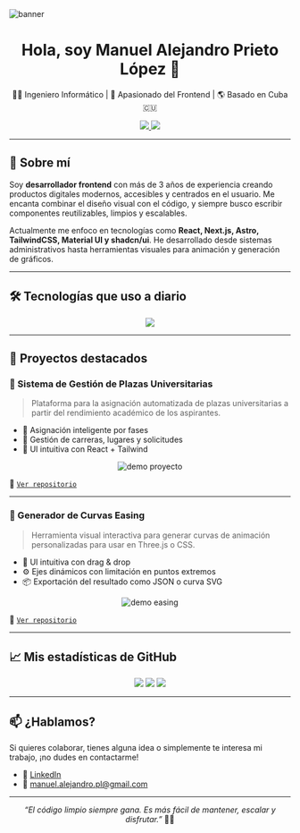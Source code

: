 <!-- Encabezado llamativo con banner (puedes reemplazar la imagen por una tuya personalizada) -->
<img src="https://via.placeholder.com/1200x300.png?text=Bienvenido+a+mi+GitHub+👨‍💻" alt="banner" />

<h1 align="center">Hola, soy Manuel Alejandro Prieto López 👋</h1>

<p align="center">
  👨‍💻 Ingeniero Informático | 🧠 Apasionado del Frontend | 🌎 Basado en Cuba 🇨🇺  
</p>

<p align="center">
  <a href="https://www.linkedin.com/in/tu-linkedin/">
    <img src="https://img.shields.io/badge/-LinkedIn-0A66C2?style=for-the-badge&logo=linkedin&logoColor=white"/>
  </a>
  <a href="mailto:manuel.alejandro.pl@gmail.com">
    <img src="https://img.shields.io/badge/-Email-EA4335?style=for-the-badge&logo=gmail&logoColor=white"/>
  </a>
</p>

---

## 🚀 Sobre mí

Soy **desarrollador frontend** con más de 3 años de experiencia creando productos digitales modernos, accesibles y centrados en el usuario. Me encanta combinar el diseño visual con el código, y siempre busco escribir componentes reutilizables, limpios y escalables.

Actualmente me enfoco en tecnologías como **React, Next.js, Astro, TailwindCSS, Material UI y shadcn/ui**. He desarrollado desde sistemas administrativos hasta herramientas visuales para animación y generación de gráficos.

---

## 🛠️ Tecnologías que uso a diario

<div align="center">
  <img src="https://skillicons.dev/icons?i=nextjs,react,astro,tailwind,materialui,typescript,javascript,html,css,vite" />
</div>

---

## 🧩 Proyectos destacados

### 🎯 Sistema de Gestión de Plazas Universitarias
> Plataforma para la asignación automatizada de plazas universitarias a partir del rendimiento académico de los aspirantes.

- 🔹 Asignación inteligente por fases
- 🔹 Gestión de carreras, lugares y solicitudes
- 🔹 UI intuitiva con React + Tailwind

<p align="center">
  <img src="https://via.placeholder.com/600x300.png?text=Demo+SIGACED" alt="demo proyecto" />
</p>

🔗 [`Ver repositorio`](https://github.com/tu-usuario/sigaced)

---

### 📐 Generador de Curvas Easing
> Herramienta visual interactiva para generar curvas de animación personalizadas para usar en Three.js o CSS.

- 🎨 UI intuitiva con drag & drop
- ⚙️ Ejes dinámicos con limitación en puntos extremos
- 📦 Exportación del resultado como JSON o curva SVG

<p align="center">
  <img src="https://via.placeholder.com/600x300.png?text=Demo+Easing+Curve+Generator" alt="demo easing" />
</p>

🔗 [`Ver repositorio`](https://github.com/tu-usuario/easing-curve-generator)

---

## 📈 Mis estadísticas de GitHub

<p align="center">
  <img src="https://github-readme-stats.vercel.app/api?username=manuelprieto&show_icons=true&theme=tokyonight&hide_border=true" />
  <img src="https://github-readme-streak-stats.herokuapp.com/?user=manuelprieto&theme=tokyonight&hide_border=true"/>
  <img src="https://github-readme-stats.vercel.app/api/top-langs/?username=manuelprieto&layout=compact&theme=tokyonight&hide_border=true" />
</p>

---

## 📫 ¿Hablamos?

Si quieres colaborar, tienes alguna idea o simplemente te interesa mi trabajo, ¡no dudes en contactarme!

- 💼 [LinkedIn](https://www.linkedin.com/in/tu-linkedin/)
- 📧 manuel.alejandro.pl@gmail.com

---

<p align="center">
  <em>“El código limpio siempre gana. Es más fácil de mantener, escalar y disfrutar.”</em> 🧼💡
</p>


